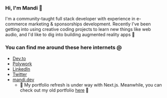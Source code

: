 ### Hi, I'm Mandi 👋

I'm a community-taught full stack developer with experience in e-commerce marketing & sponsorships development. Recently I've been getting into using creative coding projects to learn new things like web audio, and I'd like to dig into building augmented reality apps 👀

### You can find me around these here internets @
- [Dev.to](https://dev.to/technicallymandi)
- [Polywork](https://www.polywork.com/mandihamza)
- [LinkedIn](https://www.linkedin.com/in/mandihamza/)
- [Twitter](https://twitter.com/mandicodes)
- [mandi.dev](https://www.mandi.dev/) 
  - 🚧 My portfolio refresh is under way with Next.js. Meanwhile, you can check out my old portfolio [here](https://www.technicallymandi.com/) 🚧

